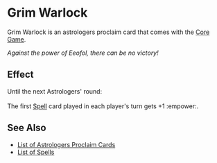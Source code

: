 # Grim Warlock

Grim Warlock is an astrologers proclaim card that comes with the [Core Game](../content.md).

*Against the power of Eeofol, there can be no victory!*


## Effect

Until the next Astrologers' round:<br><br>The first [Spell](../spells/index.md) card played in each player's turn gets +1 :empower:.


## See Also

- [List of Astrologers Proclaim Cards](index.md)
- [List of Spells](../spells/index.md)
